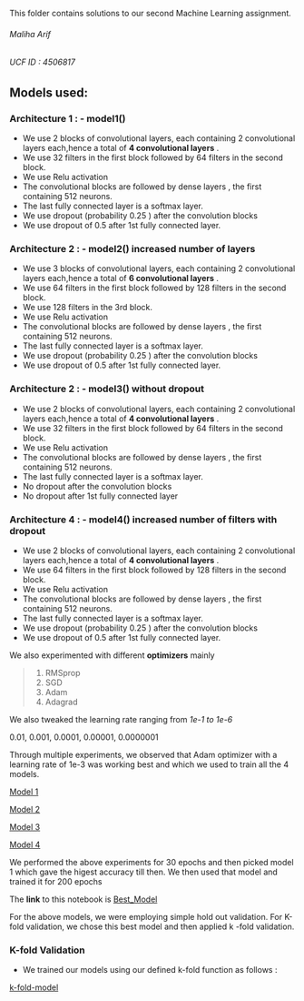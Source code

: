 This folder contains solutions to our second Machine Learning assignment. 

###### Maliha Arif
###### UCF ID : 4506817


## Models used:



### Architecture 1 :   - model1()


- We use 2 blocks of convolutional layers, each containing 2 convolutional layers each,hence a total of **4 convolutional layers** . 
- We use 32 filters in the first block followed by 64 filters in the second block.
- We use Relu activation
- The convolutional blocks are followed by dense layers , the first containing 512 neurons.
- The last fully connected layer is a softmax layer.
- We use dropout (probability 0.25 ) after the convolution blocks 
- We use dropout of 0.5 after 1st fully connected layer.



### Architecture 2 :   - model2() increased number of layers


- We use 3 blocks of convolutional layers, each containing 2 convolutional layers each,hence a total of **6 convolutional layers** . 
- We use 64 filters in the first block followed by 128 filters in the second block.
- We use 128 filters in the 3rd block.
- We use Relu activation
- The convolutional blocks are followed by dense layers , the first containing 512 neurons.
- The last fully connected layer is a softmax layer.
- We use dropout (probability 0.25 ) after the convolution blocks 
- We use dropout of 0.5 after 1st fully connected layer.



### Architecture 2 :   - model3() without dropout


- We use 2 blocks of convolutional layers, each containing 2 convolutional layers each,hence a total of **4 convolutional layers** . 
- We use 32 filters in the first block followed by 64 filters in the second block.
- We use Relu activation
- The convolutional blocks are followed by dense layers , the first containing 512 neurons.
- The last fully connected layer is a softmax layer.
- No dropout after the convolution blocks 
- No dropout after 1st fully connected layer



### Architecture 4 :   - model4() increased number of filters with dropout


- We use 2 blocks of convolutional layers, each containing 2 convolutional layers each,hence a total of **4 convolutional layers** . 
- We use 64 filters in the first block followed by 128 filters in the second block.
- We use Relu activation
- The convolutional blocks are followed by dense layers , the first containing 512 neurons.
- The last fully connected layer is a softmax layer.
- We use dropout (probability 0.25 ) after the convolution blocks 
- We use dropout of 0.5 after 1st fully connected layer.




We also experimented with different **optimizers** mainly 

> 1) RMSprop
> 2) SGD
> 3) Adam
> 4) Adagrad

We also tweaked the learning rate ranging from
*1e-1 to 1e-6*

0.01, 0.001, 0.0001, 0.00001, 0.0000001



Through multiple experiments, we observed that Adam optimizer with a learning rate of 1e-3 was working best and which we used to train all the 4 models.

[Model 1](https://github.com/MalihaUCF/Machine-Learning-Course-Assignments-Spring-2019/blob/master/Assignment%202/Final1_CNN_5.ipynb)

[Model 2]()

[Model 3]()

[Model 4]()



We performed the above experiments for 30 epochs and then picked model 1 which gave the higest accuracy till then. We then used that model and trained it for 200 epochs

The **link** to this notebook is [Best_Model]()


For the above models, we were employing simple hold out validation. For K-fold validation, we chose this best model and then applied k -fold validation. 




### K-fold Validation

- We trained our models using our defined k-fold function as follows :


[k-fold-model](https://github.com/MalihaUCF/Machine-Learning-Course-Assignments-Spring-2019/blob/master/Assignment%202/Final_k_fold_Model1.ipynb)
















